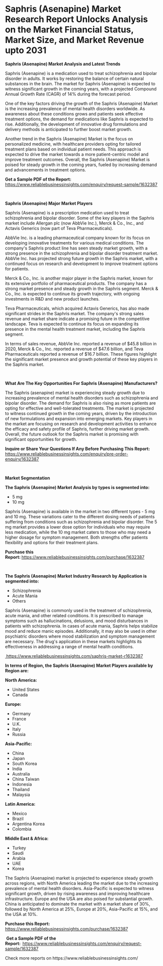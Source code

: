 <p><h1>Saphris (Asenapine) Market Research Report Unlocks Analysis on the Market Financial Status, Market Size, and Market Revenue upto 2031</h1></p><p><strong>Saphris (Asenapine) Market Analysis and Latest Trends</strong></p>
<p><p>Saphris (Asenapine) is a medication used to treat schizophrenia and bipolar disorder in adults. It works by restoring the balance of certain natural substances in the brain. The market for Saphris (Asenapine) is expected to witness significant growth in the coming years, with a projected Compound Annual Growth Rate (CAGR) of 14% during the forecast period. </p><p>One of the key factors driving the growth of the Saphris (Asenapine) Market is the increasing prevalence of mental health disorders worldwide. As awareness about these conditions grows and patients seek effective treatment options, the demand for medications like Saphris is expected to rise. Additionally, the development of innovative drug formulations and delivery methods is anticipated to further boost market growth.</p><p>Another trend in the Saphris (Asenapine) Market is the focus on personalized medicine, with healthcare providers opting for tailored treatment plans based on individual patient needs. This approach is expected to drive the market towards a more patient-centric model and improve treatment outcomes. Overall, the Saphris (Asenapine) Market is poised for steady growth in the coming years, fueled by increasing demand and advancements in treatment options.</p></p>
<p><strong>Get a Sample PDF of the Report:&nbsp;</strong> <a href="https://www.reliablebusinessinsights.com/enquiry/request-sample/1632387">https://www.reliablebusinessinsights.com/enquiry/request-sample/1632387</a></p>
<p>&nbsp;</p>
<p><strong>Saphris (Asenapine) Major Market Players</strong></p>
<p><p>Saphris (Asenapine) is a prescription medication used to treat schizophrenia and bipolar disorder. Some of the key players in the Saphris market include Allergan plc (now AbbVie Inc.), Merck & Co., Inc., and Actavis Generics (now part of Teva Pharmaceuticals).</p><p>AbbVie Inc. is a leading pharmaceutical company known for its focus on developing innovative treatments for various medical conditions. The company's Saphris product line has seen steady market growth, with a strong presence in the schizophrenia and bipolar disorder treatment market. AbbVie Inc. has projected strong future growth in the Saphris market, with a continued focus on research and development to improve treatment options for patients.</p><p>Merck & Co., Inc. is another major player in the Saphris market, known for its extensive portfolio of pharmaceutical products. The company has a strong market presence and steady growth in the Saphris segment. Merck & Co., Inc. is expected to continue its growth trajectory, with ongoing investments in R&D and new product launches.</p><p>Teva Pharmaceuticals, which acquired Actavis Generics, has also made significant strides in the Saphris market. The company's strong sales revenue and market share indicate a promising future in the competitive landscape. Teva is expected to continue its focus on expanding its presence in the mental health treatment market, including the Saphris segment.</p><p>In terms of sales revenue, AbbVie Inc. reported a revenue of $45.8 billion in 2020, Merck & Co., Inc. reported a revenue of $47.6 billion, and Teva Pharmaceuticals reported a revenue of $16.7 billion. These figures highlight the significant market presence and growth potential of these key players in the Saphris market.</p></p>
<p>&nbsp;</p>
<p><strong>What Are The Key Opportunities For Saphris (Asenapine) Manufacturers?</strong></p>
<p><p>The Saphris (asenapine) market is experiencing steady growth due to increasing prevalence of mental health disorders such as schizophrenia and bipolar disorder. The demand for Saphris is also rising as more patients are opting for effective and well-tolerated treatments. The market is projected to witness continued growth in the coming years, driven by the introduction of new formulations and expansion into emerging markets. Key players in the market are focusing on research and development activities to enhance the efficacy and safety profile of Saphris, further driving market growth. Overall, the future outlook for the Saphris market is promising with significant opportunities for growth.</p></p>
<p><strong>Inquire or Share Your Questions If Any Before Purchasing This Report:</strong> <a href="https://www.reliablebusinessinsights.com/enquiry/pre-order-enquiry/1632387">https://www.reliablebusinessinsights.com/enquiry/pre-order-enquiry/1632387</a></p>
<p>&nbsp;</p>
<p><strong>Market Segmentation</strong></p>
<p><strong>The Saphris (Asenapine) Market Analysis by types is segmented into:</strong></p>
<p><ul><li>5 mg</li><li>10 mg</li></ul></p>
<p><p>Saphris (Asenapine) is available in the market in two different types - 5 mg and 10 mg. These variations cater to the different dosing needs of patients suffering from conditions such as schizophrenia and bipolar disorder. The 5 mg market provides a lower dose option for individuals who may require less medication, while the 10 mg market caters to those who may need a higher dosage for symptom management. Both strengths offer patients flexibility and options for their treatment plans.</p></p>
<p><strong>Purchase this Report:&nbsp;</strong><a href="https://www.reliablebusinessinsights.com/purchase/1632387">https://www.reliablebusinessinsights.com/purchase/1632387</a></p>
<p>&nbsp;</p>
<p><strong>The Saphris (Asenapine) Market Industry Research by Application is segmented into:</strong></p>
<p><ul><li>Schizophrenia</li><li>Acute Mania</li><li>Others</li></ul></p>
<p><p>Saphris (Asenapine) is commonly used in the treatment of schizophrenia, acute mania, and other related conditions. It is prescribed to manage symptoms such as hallucinations, delusions, and mood disturbances in patients with schizophrenia. In cases of acute mania, Saphris helps stabilize mood and reduce manic episodes. Additionally, it may also be used in other psychiatric disorders where mood stabilization and symptom management are necessary. The drug's application in these markets highlights its effectiveness in addressing a range of mental health conditions.</p></p>
<p><a href="https://www.reliablebusinessinsights.com/saphris-market-r1632387">&nbsp;https://www.reliablebusinessinsights.com/saphris-market-r1632387</a></p>
<p><strong>In terms of Region, the Saphris (Asenapine) Market Players available by Region are:</strong></p>
<p>
    <p> <strong> North America: </strong>
        <ul>
            <li>United States</li>
            <li>Canada</li>
        </ul>
        </p> 
    <p> <strong> Europe: </strong>
        <ul>
            <li>Germany</li>
            <li>France</li>
            <li>U.K.</li>
            <li>Italy</li>
            <li>Russia</li>
        </ul>
        </p> 
    <p> <strong> Asia-Pacific: </strong>
        <ul>
            <li>China</li>
            <li>Japan</li>
            <li>South Korea</li>
            <li>India</li>
            <li>Australia</li>
            <li>China Taiwan</li>
            <li>Indonesia</li>
            <li>Thailand</li>
            <li>Malaysia</li>
        </ul>
        </p> 
    <p> <strong> Latin America: </strong>
        <ul>
            <li>Mexico</li>
            <li>Brazil</li>
            <li>Argentina Korea</li>
            <li>Colombia</li>
        </ul>
        </p> 
    <p> <strong> Middle East & Africa: </strong>
        <ul>
            <li>Turkey</li>
            <li>Saudi</li>
            <li>Arabia</li>
            <li>UAE</li>
            <li>Korea</li>
        </ul>
    </p>
    </p>
<p><p>The Saphris (Asenapine) market is projected to experience steady growth across regions, with North America leading the market due to the increasing prevalence of mental health disorders. Asia-Pacific is expected to witness significant growth, driven by rising awareness and improving healthcare infrastructure. Europe and the USA are also poised for substantial growth. China is anticipated to dominate the market with a market share of 30%, followed by North America at 25%, Europe at 20%, Asia-Pacific at 15%, and the USA at 10%.</p></p>
<p><strong>Purchase this Report: </strong><a href="https://www.reliablebusinessinsights.com/purchase/1632387">https://www.reliablebusinessinsights.com/purchase/1632387</a></p>
<p>&nbsp;<strong>Get a Sample PDF of the Report:&nbsp;&nbsp;</strong><a href="https://www.reliablebusinessinsights.com/enquiry/request-sample/1632387">https://www.reliablebusinessinsights.com/enquiry/request-sample/1632387</a></p>
<p><strong></strong></p>
<p>Check more reports on https://www.reliablebusinessinsights.com/</p>
